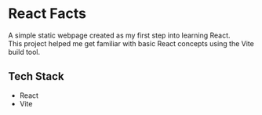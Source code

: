 # React Facts

A simple static webpage created as my first step into learning React.  
This project helped me get familiar with basic React concepts using the Vite build tool.

## Tech Stack

- React
- Vite
